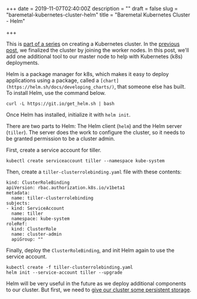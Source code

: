 +++
date = 2019-11-07T02:40:00Z
description = ""
draft = false
slug = "baremetal-kubernetes-cluster-helm"
title = "Baremetal Kubernetes Cluster - Helm"

+++


This is [part of a series](__GHOST_URL__/baremetal-kubernetes-cluster-start-to-finish/) on creating a Kubernetes cluster. In the [previous post](__GHOST_URL__/kubernetes-start-to-finish-joining-worker-nodes/), we finalized the cluster by joining the worker nodes. In this post, we'll add one additional tool to our master node to help with Kubernetes (k8s) deployments.

Helm is a package manager for k8s, which makes it easy to deploy applications using a package, called a `[chart](https://helm.sh/docs/developing_charts/)`, that someone else has built. To install Helm, use the command below.

`curl -L https://git.io/get_helm.sh | bash`

Once Helm has installed, initialize it with `helm init`.

There are two parts to Helm: The Helm client (`helm`) and the Helm server (`tiller`). The server does the work to configure the cluster, so it needs to be granted permission to be a cluster admin.

First, create a service account for tiller.

`kubectl create serviceaccount tiller --namespace kube-system`

Then, create a `tiller-clusterrolebinding.yaml` file with these contents:

```
kind: ClusterRoleBinding
apiVersion: rbac.authorization.k8s.io/v1beta1
metadata:
  name: tiller-clusterrolebinding
subjects:
- kind: ServiceAccount
  name: tiller
  namespace: kube-system
roleRef:
  kind: ClusterRole
  name: cluster-admin
  apiGroup: ""
```

Finally, deploy the `ClusterRoleBinding`, and init Helm again to use the service account.

```
kubectl create -f tiller-clusterrolebinding.yaml
helm init --service-account tiller --upgrade
```

Helm will be very useful in the future as we deploy additional components to our cluster. But first, we need to [give our cluster some persistent storage](__GHOST_URL__/baremetal-kubernetes-cluster-persistant-volumes/).

